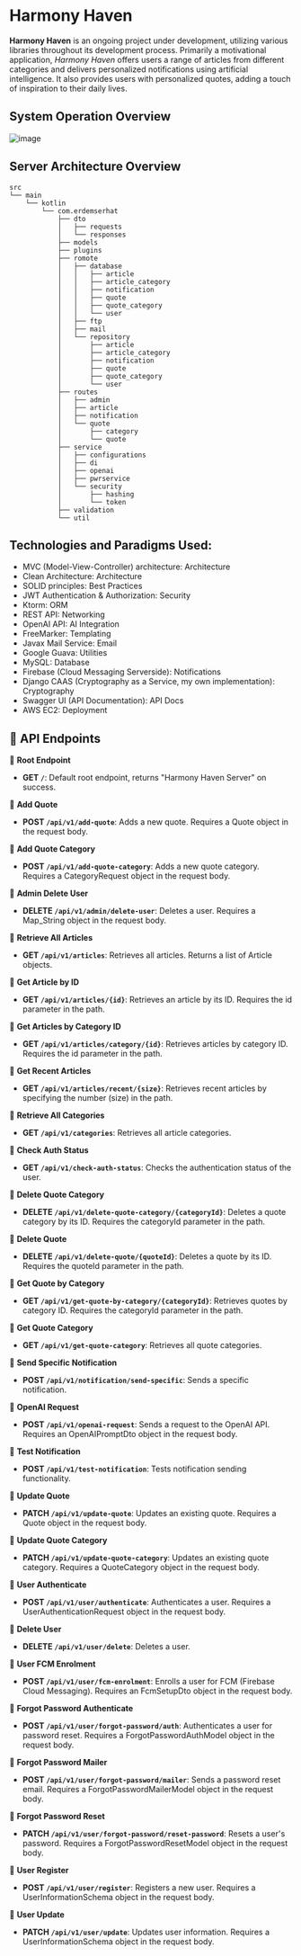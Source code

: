 # **Harmony Haven**

**Harmony Haven** is an ongoing project under development, utilizing various libraries throughout its development process. Primarily a motivational application, *Harmony Haven* offers users a range of articles from different categories and delivers personalized notifications using artificial intelligence. It also provides users with personalized quotes, adding a touch of inspiration to their daily lives.

## System Operation Overview

![image](https://github.com/erdemserhat/HarmonyHavenAndroidClient/assets/116950260/b02ad5f5-0154-48bf-a813-33b750f34397)



## Server Architecture Overview


```plaintext
src
└── main
    └── kotlin
        └── com.erdemserhat
            ├── dto
            │   ├── requests
            │   └── responses
            ├── models
            ├── plugins
            ├── romote
            │   ├── database
            │   │   ├── article
            │   │   ├── article_category
            │   │   ├── notification
            │   │   ├── quote
            │   │   ├── quote_category
            │   │   └── user
            │   ├── ftp
            │   ├── mail
            │   └── repository
            │       ├── article
            │       ├── article_category
            │       ├── notification
            │       ├── quote
            │       ├── quote_category
            │       └── user
            ├── routes
            │   ├── admin
            │   ├── article
            │   ├── notification
            │   └── quote
            │       ├── category
            │       └── quote
            ├── service
            │   ├── configurations
            │   ├── di
            │   ├── openai
            │   ├── pwrservice
            │   └── security
            │       ├── hashing
            │       └── token
            ├── validation
            └── util
```

## Technologies and Paradigms Used:

- MVC (Model-View-Controller) architecture: Architecture
- Clean Architecture: Architecture
- SOLID principles: Best Practices
- JWT Authentication & Authorization: Security
- Ktorm: ORM
- REST API: Networking
- OpenAI API: AI Integration
- FreeMarker: Templating
- Javax Mail Service: Email
- Google Guava: Utilities
- MySQL: Database
- Firebase (Cloud Messaging Serverside): Notifications
- Django CAAS (Cryptography as a Service, my own implementation): Cryptography
- Swagger UI (API Documentation): API Docs
- AWS EC2: Deployment


## 📡 **API** Endpoints

📌 **Root Endpoint**
- **GET `/`**: Default root endpoint, returns "Harmony Haven Server" on success.

📌 **Add Quote**
- **POST `/api/v1/add-quote`**: Adds a new quote. Requires a Quote object in the request body.

📌 **Add Quote Category**
- **POST `/api/v1/add-quote-category`**: Adds a new quote category. Requires a CategoryRequest object in the request body.

📌 **Admin Delete User**
- **DELETE `/api/v1/admin/delete-user`**: Deletes a user. Requires a Map_String object in the request body.

📌 **Retrieve All Articles**
- **GET `/api/v1/articles`**: Retrieves all articles. Returns a list of Article objects.

📌 **Get Article by ID**
- **GET `/api/v1/articles/{id}`**: Retrieves an article by its ID. Requires the id parameter in the path.

📌 **Get Articles by Category ID**
- **GET `/api/v1/articles/category/{id}`**: Retrieves articles by category ID. Requires the id parameter in the path.

📌 **Get Recent Articles**
- **GET `/api/v1/articles/recent/{size}`**: Retrieves recent articles by specifying the number (size) in the path.

📌 **Retrieve All Categories**
- **GET `/api/v1/categories`**: Retrieves all article categories.

📌 **Check Auth Status**
- **GET `/api/v1/check-auth-status`**: Checks the authentication status of the user.

📌 **Delete Quote Category**
- **DELETE `/api/v1/delete-quote-category/{categoryId}`**: Deletes a quote category by its ID. Requires the categoryId parameter in the path.

📌 **Delete Quote**
- **DELETE `/api/v1/delete-quote/{quoteId}`**: Deletes a quote by its ID. Requires the quoteId parameter in the path.

📌 **Get Quote by Category**
- **GET `/api/v1/get-quote-by-category/{categoryId}`**: Retrieves quotes by category ID. Requires the categoryId parameter in the path.

📌 **Get Quote Category**
- **GET `/api/v1/get-quote-category`**: Retrieves all quote categories.

📌 **Send Specific Notification**
- **POST `/api/v1/notification/send-specific`**: Sends a specific notification.

📌 **OpenAI Request**
- **POST `/api/v1/openai-request`**: Sends a request to the OpenAI API. Requires an OpenAIPromptDto object in the request body.

📌 **Test Notification**
- **POST `/api/v1/test-notification`**: Tests notification sending functionality.

📌 **Update Quote**
- **PATCH `/api/v1/update-quote`**: Updates an existing quote. Requires a Quote object in the request body.

📌 **Update Quote Category**
- **PATCH `/api/v1/update-quote-category`**: Updates an existing quote category. Requires a QuoteCategory object in the request body.

📌 **User Authenticate**
- **POST `/api/v1/user/authenticate`**: Authenticates a user. Requires a UserAuthenticationRequest object in the request body.

📌 **Delete User**
- **DELETE `/api/v1/user/delete`**: Deletes a user.

📌 **User FCM Enrolment**
- **POST `/api/v1/user/fcm-enrolment`**: Enrolls a user for FCM (Firebase Cloud Messaging). Requires an FcmSetupDto object in the request body.

📌 **Forgot Password Authenticate**
- **POST `/api/v1/user/forgot-password/auth`**: Authenticates a user for password reset. Requires a ForgotPasswordAuthModel object in the request body.

📌 **Forgot Password Mailer**
- **POST `/api/v1/user/forgot-password/mailer`**: Sends a password reset email. Requires a ForgotPasswordMailerModel object in the request body.

📌 **Forgot Password Reset**
- **PATCH `/api/v1/user/forgot-password/reset-password`**: Resets a user's password. Requires a ForgotPasswordResetModel object in the request body.

📌 **User Register**
- **POST `/api/v1/user/register`**: Registers a new user. Requires a UserInformationSchema object in the request body.

📌 **User Update**
- **PATCH `/api/v1/user/update`**: Updates user information. Requires a UserInformationSchema object in the request body.

